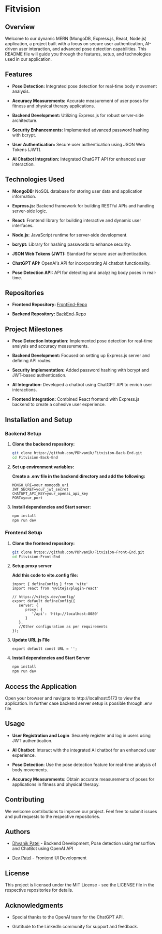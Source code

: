 # Fitvision

## Overview

Welcome to our dynamic MERN (MongoDB, Express.js, React, Node.js) application, a project built with a focus on secure user authentication, AI-driven user interaction, and advanced pose detection capabilities. This README file will guide you through the features, setup, and technologies used in our application.

## Features

- **Pose Detection:** Integrated pose detection for real-time body movement analysis.

- **Accuracy Measurements:** Accurate measurement of user poses for fitness and physical therapy applications.

- **Backend Development:** Utilizing Express.js for robust server-side architecture.

- **Security Enhancements:** Implemented advanced password hashing with bcrypt.

- **User Authentication:** Secure user authentication using JSON Web Tokens (JWT).

- **AI Chatbot Integration:** Integrated ChatGPT API for enhanced user interaction.

## Technologies Used

- **MongoDB:** NoSQL database for storing user data and application information.

- **Express.js:** Backend framework for building RESTful APIs and handling server-side logic.

- **React:** Frontend library for building interactive and dynamic user interfaces.

- **Node.js:** JavaScript runtime for server-side development.

- **bcrypt:** Library for hashing passwords to enhance security.

- **JSON Web Tokens (JWT):** Standard for secure user authentication.

- **ChatGPT API:** OpenAI’s API for incorporating AI chatbot functionality.

- **Pose Detection API:** API for detecting and analyzing body poses in real-time.

## Repositories

- **Frontend Repository:** [FrontEnd-Repo](https://github.com/PDhvanik/Fitvision-Front-End)

- **Backend Repository:** [BackEnd-Repo](https://github.com/PDhvanik/Fitvision-Back-End)

## Project Milestones

- **Pose Detection Integration:** Implemented pose detection for real-time analysis and accuracy measurements.

- **Backend Development:** Focused on setting up Express.js server and defining API routes.

- **Security Implementation:** Added password hashing with bcrypt and JWT-based authentication.

- **AI Integration:** Developed a chatbot using ChatGPT API to enrich user interactions.

- **Frontend Integration:** Combined React frontend with Express.js backend to create a cohesive user experience.

## Installation and Setup

### Backend Setup

1. **Clone the backend repository:**

   ```bash
   git clone https://github.com/PDhvanik/Fitvision-Back-End.git
   cd Fitvision-Back-End
   ```

2. **Set up environment variables:**

   **Create a .env file in the backend directory and add the following:**

   ```Plain Text
   MONGO_URI=your_mongodb_uri
   JWT_SECRET=your_jwt_secret
   CHATGPT_API_KEY=your_openai_api_key
   PORT=your_port
   ```

3. **Install dependencies and Start server:**

   ```bash
   npm install
   npm run dev
   ```

### Frontend Setup

1. **Clone the frontend repository:**

   ```bash
   git clone https://github.com/PDhvanik/Fitvision-Front-End.git
   cd Fitvision-Front-End
   ```

2. **Setup proxy server**

   **Add this code to vite.config file:**

   ```Plain Text
   import { defineConfig } from 'vite'
   import react from '@vitejs/plugin-react'

   // https://vitejs.dev/config/
   export default defineConfig({
      server: {
         proxy: {
            '/api': 'http://localhost:8080'
         }
      },
      //Other configuration as per requirements
   });
   ```

3. **Update URL.js File**

   ```Plain Text
   export default const URL = '';
   ```

4. **Install dependencies and Start Server**

   ```bash
   npm install
   npm run dev
   ```

## Access the Application

Open your browser and navigate to http://localhost:5173 to view the application. In further case backend server setup is possible through .env file.

## Usage

- **User Registration and Login**: Securely register and log in users using JWT authentication.

- **AI Chatbot**: Interact with the integrated AI chatbot for an enhanced user experience.

- **Pose Detection**: Use the pose detection feature for real-time analysis of body movements.

- **Accuracy Measurements**: Obtain accurate measurements of poses for applications in fitness and physical therapy.

## Contributing

We welcome contributions to improve our project. Feel free to submit issues and pull requests to the respective repositories.

## Authors

- [Dhvanik Patel](https://github.com/PDhvanik) - Backend Development, Pose detection using tensorflow and ChatBot using OpenAI API

- [Dev Patel](https://github.com/White-Devil04) - Frontend UI Development

## License

This project is licensed under the MIT License - see the LICENSE file in the respective repositories for details.

## Acknowledgments

- Special thanks to the OpenAI team for the ChatGPT API.

- Gratitude to the LinkedIn community for support and feedback.
